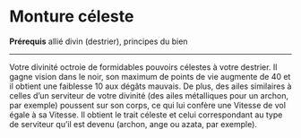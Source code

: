# Monture céleste

<p><strong>Prérequis</strong>  allié divin (destrier), principes du bien</p>
<hr>
<p>Votre divinité octroie de formidables pouvoirs célestes à votre destrier. Il gagne vision dans le noir, son maximum de points de vie augmente de 40 et il obtient une faiblesse 10 aux dégâts mauvais. De plus, des ailes similaires à celles d’un serviteur de votre divinité (des ailes métalliques pour un archon, par exemple) poussent sur son corps, ce qui lui confère une Vitesse de vol égale à sa Vitesse. Il obtient le trait céleste et celui correspondant au type de serviteur qu’il est devenu (archon, ange ou azata, par exemple).</p>